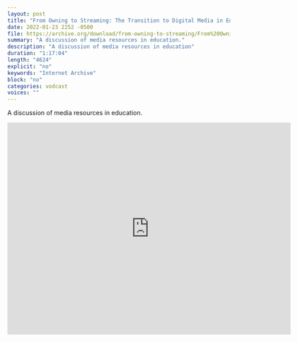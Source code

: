```yaml
---
layout: post
title: "From Owning to Streaming: The Transition to Digital Media in Education"
date: 2022-01-23 2252 -0500
file: https://archive.org/download/from-owning-to-streaming/From%20Owning%20to%20Streaming.mp4
summary: "A discussion of media resources in education."
description: "A discussion of media resources in education"
duration: "1:17:04"
length: "4624"
explicit: "no" 
keywords: "Internet Archive"
block: "no" 
categories: vodcast
voices: ""
---
```


A discussion of media resources in education.

<iframe src="https://archive.org/embed/from-owning-to-streaming" width="640" height="480" frameborder="0" webkitallowfullscreen="true" mozallowfullscreen="true" allowfullscreen></iframe>
